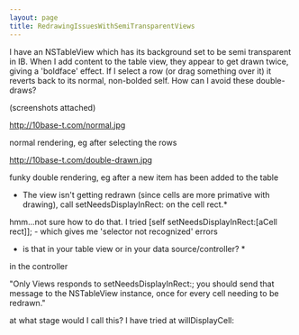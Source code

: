 ```yaml
---
layout: page
title: RedrawingIssuesWithSemiTransparentViews
---
```





I have an NSTableView which has its background set to be semi transparent in IB.  When I add content to the table view, they appear to get drawn twice, giving a 'boldface' effect.  If I select a row (or drag something over it) it reverts back to its normal, non-bolded self.  How can I avoid these double-draws?

(screenshots attached)

http://10base-t.com/normal.jpg

normal rendering, eg after selecting the rows

http://10base-t.com/double-drawn.jpg

funky double rendering, eg after a new item has been added to the table

* The view isn't getting redrawn (since cells are more primative with drawing), call setNeedsDisplayInRect: on the cell rect.*

hmm...not sure how to do that.  I tried [self setNeedsDisplayInRect:[aCell rect]]; - which gives me 'selector not recognized' errors

* is that in your table view or in your data source/controller? * 

in the controller

"Only Views responds to setNeedsDisplayInRect:; you should send that message to the NSTableView instance, once for every cell needing to be redrawn."

at what stage would I call this?  I have tried at  willDisplayCell:

